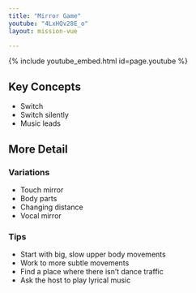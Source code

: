 ```yaml
---
title: "Mirror Game"
youtube: "4LxHQv28E_o"
layout: mission-vue

---
```


{% include youtube_embed.html id=page.youtube %}

## Key Concepts

* Switch
* Switch silently
* Music leads

## More Detail

### Variations

* Touch mirror
* Body parts
* Changing distance
* Vocal mirror

### Tips

* Start with big, slow upper body movements
* Work to more subtle movements
* Find a place where there isn’t dance traffic
* Ask the host to play lyrical music
